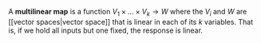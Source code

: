 A **multilinear map** is a function $V_1 \times \dots \times V_k \to W$ where the $V_i$ and $W$ are [[vector spaces|vector space]] that is linear in each of its $k$ variables. That is, if we hold all inputs but one fixed, the response is linear.